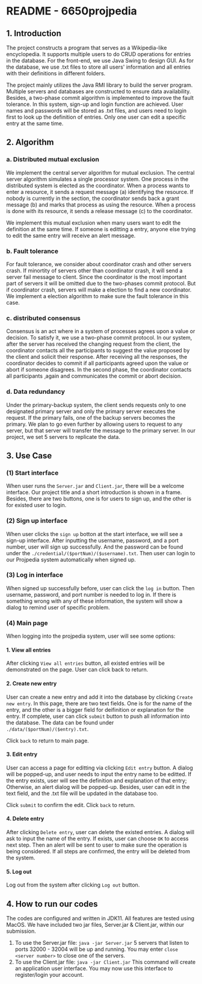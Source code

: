 # README - 6650projpedia

## 1. Introduction

The project constructs a program that serves as a Wikipedia-like encyclopedia. It supports multiple users to do CRUD operations for entries in the database.
For the front-end, we use Java Swing to design GUI. As for the database, we use .txt files to store all users' information and all entries with their 
definitions in different folders. 

The project mainly utilizes the Java RMI library to build the server program. Multiple servers and databases are constructed to ensure data availability. 
Besides, a two-phase commit algorithm is implemented to improve the fault tolerance. In this system, sign-up and login function are achieved. User names 
and passwords will be stored as .txt files, and users need to login first to look up the definition of entries. Only one user can edit a specific entry at 
the same time. 

## 2. Algorithm

### a. Distributed mutual exclusion

We implement the central server algorithm for mutual exclusion. The central server algorithm simulates a single processor system. One process in the 
distributed system is elected as the coordinator. When a process wants to enter a resource, it sends a request message (a) identifying the resource. 
If nobody is currently in the section, the coordinator sends back a grant message (b) and marks that process as using the resource. When a process is done 
with its resource, it sends a release message (c) to the coordinator.

We implement this mutual exclusion when many users want to edit the definition at the same time. If someone is editting a entry, anyone else trying to 
edit the same entry will receive an alert message.

### b. Fault tolerance

For fault tolerance, we consider about coordinator crash and other servers crash. If minortity of servers other than coordinator crash, it will send a 
server fail message to client. Since the coordinator is the most important part of servers it will be omitted due to the two-phases commit protocol. But
if coordinator crash, servers will make a election to find a new coordinator. We implement a election algorithm to make sure the fault tolerance in this 
case.

### c. distributed consensus

Consensus is an act where in a system of processes agrees upon a value or decision. To satisfy it, we use a two-phase commit protocol. In our 
system, after the server has received the changing request from the client, the coordinator contacts all the participants to suggest the value proposed 
by the client and solicit their response. After receiving all the responses, the coordinator decides to commit if all participants agreed upon the value 
or abort if someone disagrees. In the second phase, the coordinator contacts all participants ¸again and communicates the commit or abort decision.

### d. Data redundancy

Under the primary-backup system, the client sends requests only to one designated primary server and only the primary server executes the request. If the 
primary fails, one of the backup servers becomes the primary. We plan to go even further by allowing users to request to any server, but that server will 
transfer the message to the primary server. In our project, we set 5 servers to replicate the data.

## 3. Use Case

### (1) Start interface

When user runs the `Server.jar` and `Client.jar`, there will be a welcome interface. Our project title and a short introduction is shown in a frame. 
Besides, there are two buttons, one is for users to sign up, and the other is for existed user to login.

### (2) Sign up interface

When user clicks the `sign up` botton at the start interface, we will see a sign-up interface. After inputting the username, password, and a port number, 
user will sign up successfully. And the password can be found under the `./credential/($portNum)/($username).txt`. Then user can login to our Projpedia
system automatically when signed up.

### (3) Log in interface

When signed up successfully before, user can click the `log in` button. Then username, password, and port number is needed to log in. If there is something
wrong with any of these information, the system will show a dialog to remind user of specific problem.

### (4) Main page

When logging into the projpedia system, user will see some options:

#### 1. View all entries

After clicking `View all entries` button, all existed entries will be demonstrated on the page. User can click back to return.

#### 2. Create new entry

User can create a new entry and add it into the database by clicking `Create new entry`. In this page, there are two text fields. One is for the name of
the entry, and the other is a bigger field for deifinition or explanation for the entry. If complete, user can click `submit` button to push all 
information into the database. The data can be found under `./data/($portNum)/($entry).txt`. 

Click `back` to return to main page.

#### 3. Edit entry

User can access a page for editting via clicking `Edit entry` button. A dialog will be popped-up, and user needs to input the entry name to be editted.
If the entry exists, user will see the definition and explanation of that entry; Otherwise, an alert dialog will be popped-up. Besides, user can edit in 
the text field, and the .txt file will be updated in the database too. 

Click `submit` to confirm the edit. Click `back` to return.

#### 4. Delete entry

After clicking `Delete entry`, user can delete the existed entries. A dialog will ask to input the name of the entry. If exists, user can choose `OK` to 
access next step. Then an alert will be sent to user to make sure the operation is being considered. If all steps are confirmed, the entry will be deleted
from the system.

#### 5. Log out

Log out from the system after clicking `Log out` button.

## 4. How to run our codes

The codes are configured and written in JDK11. All features are tested using MacOS. We have included two jar files, Server.jar & Client.jar, within our submission.

1. To use the Server.jar file:
   `java -jar Server.jar`
   5 servers that listen to ports 32000 - 32004 will be up and running. You may enter `close <server number>` to close one of the servers.
2. To use the Client.jar file:
   `java -jar Client.jar`
   This command will create an application user interface. You may now use this interface to register/login your account.


